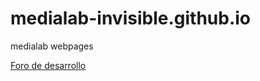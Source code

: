 # medialab-invisible.github.io
medialab webpages

[Foro de desarrollo](https://github.com/orgs/medialab-invisible/discussions/1)
